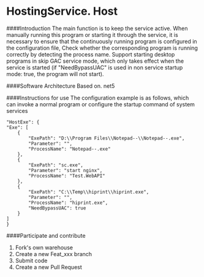 # HostingService. Host

####Introduction
The main function is to keep the service active. When manually running this program or starting it through the service, it is necessary to ensure that the continuously running program is configured in the configuration file,
Check whether the corresponding program is running correctly by detecting the process name.
Support starting desktop programs in skip GAC service mode, which only takes effect when the service is started (if "NeedBypassUAC" is used in non service startup mode: true, the program will not start).

####Software Architecture
Based on. net5

####Instructions for use
The configuration example is as follows, which can invoke a normal program or configure the startup command of system services
```
"HostExe": {
"Exe": [
    {
        "ExePath": "D:\\Program Files\\Notepad--\\Notepad--.exe",
        "Parameter": "",
        "ProcessName": "Notepad--.exe"
    },
    {
        "ExePath": "sc.exe",
        "Parameter": "start nginx",
        "ProcessName": "Test.WebAPI"
    },
    {
        "ExePath": "C:\\Temp\\hiprint\\hiprint.exe",
        "Parameter": "",
        "ProcessName": "hiprint.exe",
        "NeedBypassUAC": true
    }
]
}
```


####Participate and contribute

1. Fork's own warehouse
2. Create a new Feat_xxx branch
3. Submit code
4. Create a new Pull Request
